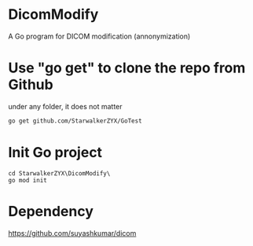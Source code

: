 # DicomModify
A Go program for DICOM modification (annonymization)

# Use "go get" to clone the repo from Github
under any folder, it does not matter
``` bash
go get github.com/StarwalkerZYX/GoTest
```

# Init Go project
```
cd StarwalkerZYX\DicomModify\
go mod init
```

# Dependency

https://github.com/suyashkumar/dicom